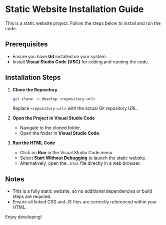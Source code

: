 # Static Website Installation Guide

This is a static website project. Follow the steps below to install and run the code.

## Prerequisites
- Ensure you have **Git** installed on your system.
- Install **Visual Studio Code (VSC)** for editing and running the code.

## Installation Steps

1. **Clone the Repository**
   ```sh
   git clone -b develop <repository-url>
   ```
   Replace `<repository-url>` with the actual Git repository URL.

2. **Open the Project in Visual Studio Code**
   - Navigate to the cloned folder.
   - Open the folder in **Visual Studio Code**.

3. **Run the HTML Code**
   - Click on **Run** in the Visual Studio Code menu.
   - Select **Start Without Debugging** to launch the static website.
   - Alternatively, open the `.html` file directly in a web browser.

## Notes
- This is a fully static website, so no additional dependencies or build steps are required.
- Ensure all linked CSS and JS files are correctly referenced within your HTML.

Enjoy developing! 
